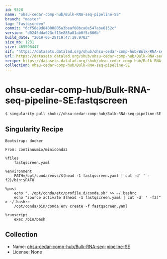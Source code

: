 ```yaml
---
id: 9328
name: "ohsu-cedar-comp-hub/Bulk-RNA-seq-pipeline-SE"
branch: "master"
tag: "fastqscreen"
commit: "6cf58e9d84080805a3beaf08bca0e547abe6152c"
version: "d0245dda623cf13e885a81ab0f5c866b"
build_date: "2019-05-28T19:47:19.970Z"
size_mb: 1231
size: 465596447
sif: "https://datasets.datalad.org/shub/ohsu-cedar-comp-hub/Bulk-RNA-seq-pipeline-SE/fastqscreen/2019-05-28-6cf58e9d-d0245dda/d0245dda623cf13e885a81ab0f5c866b.simg"
url: https://datasets.datalad.org/shub/ohsu-cedar-comp-hub/Bulk-RNA-seq-pipeline-SE/fastqscreen/2019-05-28-6cf58e9d-d0245dda/
recipe: https://datasets.datalad.org/shub/ohsu-cedar-comp-hub/Bulk-RNA-seq-pipeline-SE/fastqscreen/2019-05-28-6cf58e9d-d0245dda/Singularity
collection: ohsu-cedar-comp-hub/Bulk-RNA-seq-pipeline-SE
---
```


# ohsu-cedar-comp-hub/Bulk-RNA-seq-pipeline-SE:fastqscreen

```bash
$ singularity pull shub://ohsu-cedar-comp-hub/Bulk-RNA-seq-pipeline-SE:fastqscreen
```

## Singularity Recipe

```singularity
Bootstrap: docker

From: continuumio/miniconda3

%files
    fastqscreen.yaml

%environment
    PATH=/opt/conda/envs/$(head -1 fastqscreen.yaml | cut -d' ' -f2)/bin:$PATH

%post
    echo ". /opt/conda/etc/profile.d/conda.sh" >> ~/.bashrc
    echo "source activate $(head -1 fastqscreen.yaml | cut -d' ' -f2)" > ~/.bashrc
    /opt/conda/bin/conda env create -f fastqscreen.yaml

%runscript
    exec /bin/bash
```

## Collection

 - Name: [ohsu-cedar-comp-hub/Bulk-RNA-seq-pipeline-SE](https://github.com/ohsu-cedar-comp-hub/Bulk-RNA-seq-pipeline-SE)
 - License: None

